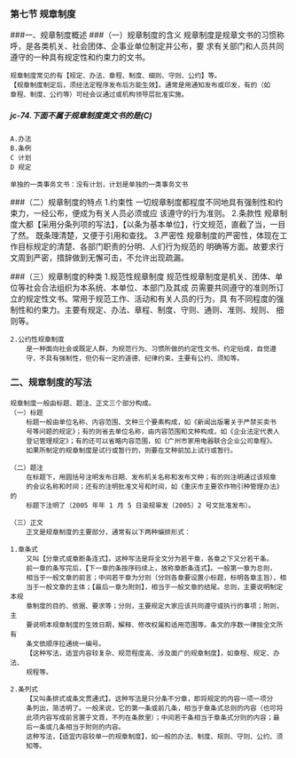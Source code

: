 ### 第七节 规章制度
###一、规章制度概述
###（一）规章制度的含义
    规章制度是规章文书的习惯称呼，是各类机关、社会团体、企事业单位制定并公布，要
    求有关部门和人员共同遵守的一种具有规定性和约束力的文书。
    
    规章制度常见的有【规定、办法、章程、制度、细则、守则、公约】等。
    【规章制度制定后，须经法定程序发布后方能生效】。通常是用通知发布或印发，有的（如
    章程、制度、公约等）可经会议通过或机构领导层批准实施。

##### jc-74.下面不属于规章制度类文书的是(C)
    A.办法
    B.条例
    C 计划
    D 规定
    
    单独的一类事务文书：没有计划，计划是单独的一类事务文书

    

    

    
    
###（二）规章制度的特点
    1.约束性
        一切规章制度都程度不同地具有强制性和约束力，一经公布，便成为有关人员必须或应
        该遵守的行为准则。
    2.条款性
        规章制度大都【采用分条列项的写法】，【以条为基本单位】，行文规范，直截了当，一目了然。
        既条理清楚，又便于引用和查找。
    3.严密性
        规章制度的严密性，体现在工作目标规定的清楚、各部门职责的分明、人们行为规范的
        明确等方面。故要求行文周到严密，措辞做到无懈可击，不允许出现疏漏。

###（三）规章制度的种类
    1.规范性规章制度
        规范性规章制度是机关、团体、单位等社会合法组织为本系统、本单位、本部门及其成
        员需要共同遵守的准则所订立的规定性文书。常用于规范工作、活动和有关人员的行为，具
        有不同程度的强制性和约束力。主要有规定、办法、章程、制度、守则、通则、准则、规则、
        细则等。
        
    2.公约性规章制度
        是一种面向社会或既定人群，为规范行为、习惯所做的约定性文书。约定俗成，自觉遵
        守，不具有强制性，但仍有一定的道德、纪律约束。主要有公约、须知等。
    
### 二、规章制度的写法
    规章制度一般由标题、题注、正文三个部分构成。
    （一）标题
        标题一般由单位名称、内容范围、文种三个要素构成，如《新闻出版署关于严禁买卖书
        号等问题的规定》；有的则省去单位名称，由内容范围和文种构成，如《企业法定代表人
        登记管理规定》；有的还可以省略内容范围，如《广州市家用电器联合企业公司章程》。
        如果所制定的规章制度是试行或暂行的，则要在文种前加上试行或暂行。
        
    （二）题注
        在标题下，用圆括号注明发布日期、发布机关名称和发布文种；有的则注明通过该规章
        的会议名称和时间；还有的注明批准文号和时间，如《重庆市主要农作物引种管理办法》的
        标题下注明了（2005 年年 1 月 5 日渝规审发〔2005〕2 号文批准发布）。
        
    （三）正文
        正文是规章制度的主要部分，通常有以下两种编排形式：
    
    1.章条式
        又叫【分章式或章断条连式】。这种写法是将全文分为若干章，各章之下又分若干条。
        前一章的条写完后，【下一章的条按序码续上，故称章断条连式】。一般第一章为总则，
        相当于一般文章的前言；中间若干章为分则（分则各章要设置小标题，标明各章主旨），相
        当于一般文章的主体；【最后一章为附则】，相当于一般文章的结尾。总则，主要说明制定本规
        章制度的目的、依据、要求等；分则，主要规定大家应该共同遵守或执行的事项；附则，主
        要说明本规章制度的生效日期，解释、修改权属和适用范围等。条文的序数一律按全文所有
        条文依顺序拉通统一编号。
        【这种写法，适宜内容较复杂、规范程度高、涉及面广的规章制度】，如章程、规定、办法、
        规程等。
        
    2.条列式
        【又叫条排式或条文贯通式】。这种写法是只分条不分章，即将规定的内容一项一项分
        条列出，简洁明了。一般来说，它的第一条或前几条，相当于章条式总则的内容（也可将
        此项内容写成前言置于文首，不列在条款里）；中间若干条相当于章条式分则的内容；最
        后一条或几条相当于附则的内容。
        这种写法，【适宜内容较单一的规章制度】，如一般的办法、制度、规则、守则、公约、须
        知等。